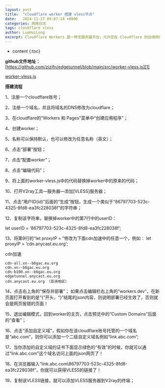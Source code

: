 ```yaml
---
layout: post
title:  "cloudflare worker 搭建 vless节点"
date:   2024-11-27 09:07:18 +0800
categories: 网络日志
tags: cloudflare vless
author: LuoHuiLong
excerpt: Cloudflare Workers 是一种无服务器平台，允许您在 Cloudflare 的边缘网络上运行 JavaScript 代码。通过使用 Cloudflare Workers，您可以轻松地将 VLESS 配置信息转换为订阅内容，并将其用于 Clash 或 Singbox 等工具。
---
```


* content
{:toc}


**github文件地址：**[https://github.com/zizifn/edgetunnel/blob/main/src/worker-vless.js][1]

[worker-vless.js][2]

**搭建流程**

1、注册一个cloudflare账号；

2、注册一个域名，并且将域名的DNS修改为cloudflare；

3、在cloudflare的“Workers 和 Pages”菜单中“创建应用程序”；

4、创建worker；

5、名称可以保持默认，也可以修改为任意名称（英文）；

6、点击“部署”按钮；

7、点击“配置worker”；

8、点击“编辑代码”；

9、将上面的worker-vless.js中的代码替换掉worker中的原来的代码；

10、打开V2ray工具—服务器—添加[VLESS]服务器；

11、点击“用户ID(id)”后面的“生成”按钮，生成一个类似于“86797703-523c-4325-8fd8-ea3fc228038f”的字符串；

12、复制该字符串，替换掉worker中的第7行中的userID：

let userID = ‘86797703-523c-4325-8fd8-ea3fc228038f’;

13、将第9行的“let proxyIP = ”修改为下面cdn加速中的任意一个，例如：
let proxyIP = ‘cdn.anycast.eu.org’;

cdn加速

```
cdn-all.xn--b6gac.eu.org
cdn.xn--b6gac.eu.org
cdn-b100.xn--b6gac.eu.org
edgetunnel.anycast.eu.org
cdn.anycast.eu.org （亚洲地区）
```

14、点击右上角的“保存并部署”；
如果点击编辑栏右上角的“workers.dev”，在新页面打开看到的是“{”开头，“}”结尾的json内容，则说明部署已经生效了，否则就会是网页报错的页面！

15、退出编辑模式，回到worker的主页，点击预览中的“Custom Domains”后面的“查看”；

16、点击“添加自定义域”，假如你在该cloudflare账号托管的一个域名是“abc.com”，则你可以添加一个二级自定义域名例如“link.abc.com”;

17、当你添加的自定义域的证书下面显示绿色的“有效”的时候，你就可以通过“link.abc.com”这个域名访问上面的json网页了！

18、在浏览器输入“link.abc.com\86797703-523c-4325-8fd8-ea3fc228038f”，你就可以获得VLESS的链接了！

19、复制该VLESS链接，就可以添加VLESS服务器到V2ray的终端；

  [1]: https://github.com/zizifn/edgetunnel/blob/main/src/worker-vless.js
  
  [2]: https://r2.wait.loan/uploads/attach/worker-vless.js